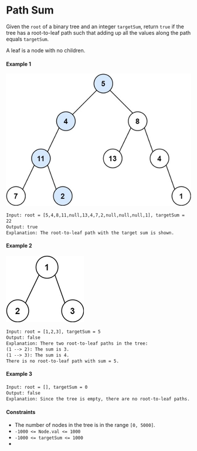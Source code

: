 # Path Sum

Given the `root` of a binary tree and an integer `targetSum`, 
return `true` if the tree has a root-to-leaf path such that 
adding up all the values along the path equals `targetSum`.

A leaf is a node with no children.

#### Example 1 
![Example 1](Example1.png)
```
Input: root = [5,4,8,11,null,13,4,7,2,null,null,null,1], targetSum = 22
Output: true
Explanation: The root-to-leaf path with the target sum is shown.
```

#### Example 2
![Example 2](Example2.png)
```
Input: root = [1,2,3], targetSum = 5
Output: false
Explanation: There two root-to-leaf paths in the tree:
(1 --> 2): The sum is 3.
(1 --> 3): The sum is 4.
There is no root-to-leaf path with sum = 5.
```

#### Example 3
```
Input: root = [], targetSum = 0
Output: false
Explanation: Since the tree is empty, there are no root-to-leaf paths.
```

#### Constraints 

* The number of nodes in the tree is in the range `[0, 5000]`.
* `-1000 <= Node.val <= 1000`
* `-1000 <= targetSum <= 1000`
* 
